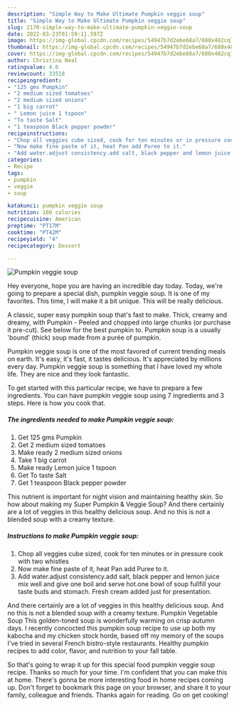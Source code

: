 ```yaml
---
description: "Simple Way to Make Ultimate Pumpkin veggie soup"
title: "Simple Way to Make Ultimate Pumpkin veggie soup"
slug: 2170-simple-way-to-make-ultimate-pumpkin-veggie-soup
date: 2022-03-23T01:59:11.597Z
image: https://img-global.cpcdn.com/recipes/54947b7d2ebe68a7/680x482cq70/pumpkin-veggie-soup-recipe-main-photo.jpg
thumbnail: https://img-global.cpcdn.com/recipes/54947b7d2ebe68a7/680x482cq70/pumpkin-veggie-soup-recipe-main-photo.jpg
cover: https://img-global.cpcdn.com/recipes/54947b7d2ebe68a7/680x482cq70/pumpkin-veggie-soup-recipe-main-photo.jpg
author: Christina Neal
ratingvalue: 4.6
reviewcount: 33518
recipeingredient:
- "125 gms Pumpkin"
- "2 medium sized tomatoes"
- "2 medium sized onions"
- "1 big carrot"
- " Lemon juice 1 tspoon"
- "To taste Salt"
- "1 teaspoon Black pepper powder"
recipeinstructions:
- "Chop all veggies cube sized, cook for ten minutes or in pressure cook with two whistles"
- "Now make fine paste of it, heat Pan add Puree to it."
- "Add water.adjust consistency.add salt, black pepper and lemon juice mix well and give one boil and serve hot.one bowl of soup fullfill your taste buds and stomach. Fresh cream added just for presentation."
categories:
- Recipe
tags:
- pumpkin
- veggie
- soup

katakunci: pumpkin veggie soup 
nutrition: 160 calories
recipecuisine: American
preptime: "PT17M"
cooktime: "PT42M"
recipeyield: "4"
recipecategory: Dessert

---
```



![Pumpkin veggie soup](https://img-global.cpcdn.com/recipes/54947b7d2ebe68a7/680x482cq70/pumpkin-veggie-soup-recipe-main-photo.jpg)

Hey everyone, hope you are having an incredible day today. Today, we're going to prepare a special dish, pumpkin veggie soup. It is one of my favorites. This time, I will make it a bit unique. This will be really delicious.

A classic, super easy pumpkin soup that&#39;s fast to make. Thick, creamy and dreamy, with Pumpkin - Peeled and chopped into large chunks (or purchase it pre-cut). See below for the best pumpkin to. Pumpkin soup is a usually &#39;bound&#39; (thick) soup made from a purée of pumpkin.

Pumpkin veggie soup is one of the most favored of current trending meals on earth. It's easy, it's fast, it tastes delicious. It's appreciated by millions every day. Pumpkin veggie soup is something that I have loved my whole life. They are nice and they look fantastic.


To get started with this particular recipe, we have to prepare a few ingredients. You can have pumpkin veggie soup using 7 ingredients and 3 steps. Here is how you cook that.

<!--inarticleads1-->

##### The ingredients needed to make Pumpkin veggie soup:

1. Get 125 gms Pumpkin
1. Get 2 medium sized tomatoes
1. Make ready 2 medium sized onions
1. Take 1 big carrot
1. Make ready  Lemon juice 1 tspoon
1. Get To taste Salt
1. Get 1 teaspoon Black pepper powder


This nutrient is important for night vision and maintaining healthy skin. So how about making my Super Pumpkin &amp; Veggie Soup? And there certainly are a lot of veggies in this healthy delicious soup. And no this is not a blended soup with a creamy texture. 

<!--inarticleads2-->

##### Instructions to make Pumpkin veggie soup:

1. Chop all veggies cube sized, cook for ten minutes or in pressure cook with two whistles
1. Now make fine paste of it, heat Pan add Puree to it.
1. Add water.adjust consistency.add salt, black pepper and lemon juice mix well and give one boil and serve hot.one bowl of soup fullfill your taste buds and stomach. Fresh cream added just for presentation.


And there certainly are a lot of veggies in this healthy delicious soup. And no this is not a blended soup with a creamy texture. Pumpkin Vegetable Soup This golden-toned soup is wonderfully warming on crisp autumn days. I recently concocted this pumpkin soup recipe to use up both my kabocha and my chicken stock horde, based off my memory of the soups I&#39;ve tried in several French bistro-style restaurants. Healthy pumpkin recipes to add color, flavor, and nutrition to your fall table. 

So that's going to wrap it up for this special food pumpkin veggie soup recipe. Thanks so much for your time. I'm confident that you can make this at home. There's gonna be more interesting food in home recipes coming up. Don't forget to bookmark this page on your browser, and share it to your family, colleague and friends. Thanks again for reading. Go on get cooking!
